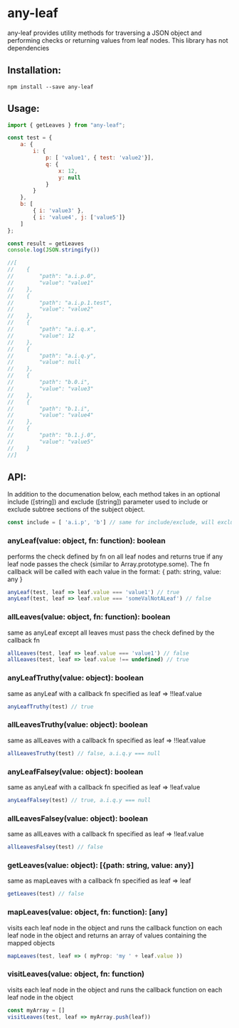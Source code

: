 # any-leaf 
any-leaf provides utility methods for traversing a JSON object and performing checks or returning values from leaf nodes.  This library has not dependencies

## Installation:
    npm install --save any-leaf

## Usage:

```javascript
import { getLeaves } from "any-leaf";

const test = {
    a: {
        i: {
            p: [ 'value1', { test: 'value2'}],
            q: {
                x: 12,
                y: null
            }
        }
    },
    b: [
        { i: 'value3' },
        { i: 'value4', j: ['value5']}
    ]
};

const result = getLeaves
console.log(JSON.stringify())

//[
//    {
//        "path": "a.i.p.0",
//        "value": "value1"
//    },
//    {
//        "path": "a.i.p.1.test",
//        "value": "value2"
//    },
//    {
//        "path": "a.i.q.x",
//        "value": 12
//    },
//    {
//        "path": "a.i.q.y",
//        "value": null
//    },
//    {
//        "path": "b.0.i",
//        "value": "value3"
//    },
//    {
//        "path": "b.1.i",
//        "value": "value4"
//    },
//    {
//        "path": "b.1.j.0",
//        "value": "value5"
//    }
//]


```


## API:
In addition to the documenation below, each method takes in an optional include ([string]) and exclude ([string]) parameter used to include or exclude subtree sections of the subject object. 


```javascript
const include = [ 'a.i.p', 'b'] // same for include/exclude, will exclude all nodes under the listed paths
```

### anyLeaf(value: object, fn: function): boolean
performs the check defined by fn on all leaf nodes and returns true if any leaf node passes the check (similar to Array.prototype.some).  The fn callback will be called with each value in the format: { path: string, value: any }

```javascript
anyLeaf(test, leaf => leaf.value === 'value1') // true
anyLeaf(test, leaf => leaf.value === 'someValNotALeaf') // false
```

### allLeaves(value: object, fn: function): boolean
same as anyLeaf except all leaves must pass the check defined by the callback fn

```javascript
allLeaves(test, leaf => leaf.value === 'value1') // false
allLeaves(test, leaf => leaf.value !== undefined) // true
```

### anyLeafTruthy(value: object): boolean
same as anyLeaf with a callback fn specified as leaf => !!leaf.value

```javascript
anyLeafTruthy(test) // true
```

### allLeavesTruthy(value: object): boolean
same as allLeaves with a callback fn specified as leaf => !!leaf.value

```javascript
allLeavesTruthy(test) // false, a.i.q.y === null
```

### anyLeafFalsey(value: object): boolean
same as anyLeaf with a callback fn specified as leaf => !leaf.value

```javascript
anyLeafFalsey(test) // true, a.i.q.y === null
```

### allLeavesFalsey(value: object): boolean
same as allLeaves with a callback fn specified as leaf => !leaf.value

```javascript
allLeavesFalsey(test) // false
```

### getLeaves(value: object): [{path: string, value: any}]
same as mapLeaves with a callback fn specified as leaf => leaf

```javascript
getLeaves(test) // false
```

### mapLeaves(value: object, fn: function): [any]
visits each leaf node in the object and runs the callback function on each leaf node in the object and returns an array of values containing the mapped objects

```javascript
mapLeaves(test, leaf => ( myProp: 'my ' + leaf.value )) 
```

### visitLeaves(value: object, fn: function)
visits each leaf node in the object and runs the callback function on each leaf node in the object

```javascript
const myArray = []
visitLeaves(test, leaf => myArray.push(leaf))
```
